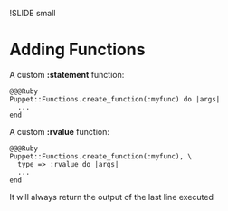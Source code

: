 !SLIDE small
# Adding Functions

A custom **:statement** function:

    @@@Ruby
    Puppet::Functions.create_function(:myfunc) do |args|
      ...
    end

A custom **:rvalue** function:

    @@@Ruby
    Puppet::Functions.create_function(:myfunc), \
      type => :rvalue do |args|
      ...
    end

It will always return the output of the last line executed
